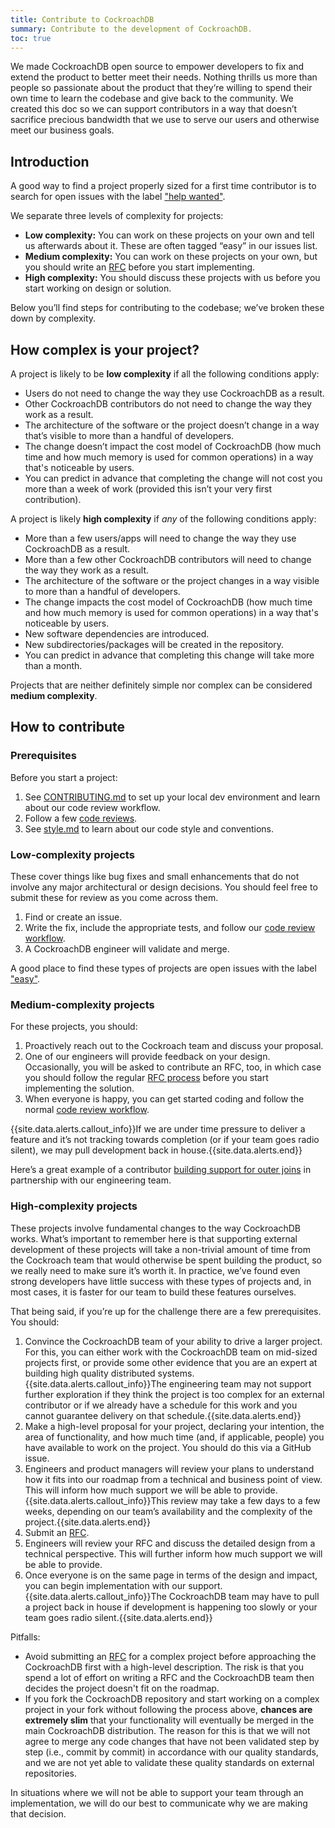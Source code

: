 ```yaml
---
title: Contribute to CockroachDB
summary: Contribute to the development of CockroachDB.
toc: true
---
```


We made CockroachDB open source to empower developers to fix and extend the product to better meet their needs. Nothing thrills us more than people so passionate about the product that they‘re willing to spend their own time to learn the codebase and give back to the community. We created this doc so we can support contributors in a way that doesn’t sacrifice precious bandwidth that we use to serve our users and otherwise meet our business goals.


## Introduction

A good way to find a project properly sized for a first time contributor is to search for open issues with the label ["help wanted"](https://github.com/cockroachdb/cockroach/labels/help%20wanted).

We separate three levels of complexity for projects:

- **Low complexity:** You can work on these projects on your own and tell us afterwards about it. These are often tagged “easy” in our issues list.
- **Medium complexity:** You can work on these projects on your own, but you should write an [RFC](https://github.com/cockroachdb/cockroach/tree/master/docs/RFCS) before you start implementing.
- **High complexity:** You should discuss these projects with us before you start working on design or solution.

Below you’ll find steps for contributing to the codebase; we’ve broken these down by complexity.

## How complex is your project?

A project is likely to be **low complexity** if all the following conditions apply:

- Users do not need to change the way they use CockroachDB as a result.
- Other CockroachDB contributors do not need to change the way they work as a result.
- The architecture of the software or the project doesn’t change in a way that’s visible to more than a handful of developers.
- The change doesn’t impact the cost model of CockroachDB (how much time and how much memory is used for common operations) in a way that's noticeable by users.
- You can predict in advance that completing the change will not cost you more than a week of work (provided this isn’t your very first contribution).

A project is likely **high complexity** if _any_ of the following conditions apply:

- More than a few users/apps will need to change the way they use CockroachDB as a result.
- More than a few other CockroachDB contributors will need to change the way they work as a result.
- The architecture of the software or the project changes in a way visible to more than a handful of developers.
- The change impacts the cost model of CockroachDB (how much time and how much memory is used for common operations) in a way that's noticeable by users.
- New software dependencies are introduced.
- New subdirectories/packages will be created in the repository.
- You can predict in advance that completing this change will take more than a month.

Projects that are neither definitely simple nor complex can be considered **medium complexity**.

## How to contribute

### Prerequisites

Before you start a project:

1. See [CONTRIBUTING.md](https://github.com/cockroachdb/cockroach/blob/master/CONTRIBUTING.md) to set up your local dev environment and learn about our code review workflow.
2. Follow a few [code reviews](https://github.com/cockroachdb/cockroach/pulls).
3. See [style.md](https://github.com/cockroachdb/cockroach/blob/master/docs/style.md) to learn about our code style and conventions.

### Low-complexity projects

These cover things like bug fixes and small enhancements that do not involve any major architectural or design decisions. You should feel free to submit these for review as you come across them.

1. Find or create an issue.
2. Write the fix, include the appropriate tests, and follow our [code review workflow](https://github.com/cockroachdb/cockroach/blob/master/CONTRIBUTING.md#code-review-workflow).
3. A CockroachDB engineer will validate and merge.

A good place to find these types of projects are open issues with the label ["easy"](https://github.com/cockroachdb/cockroach/issues?q=is%3Aopen+is%3Aissue+label%3Aeasy+label%3Ahelpwanted).

### Medium-complexity projects

For these projects, you should:

1. Proactively reach out to the Cockroach team and discuss your proposal.
2. One of our engineers will provide feedback on your design. Occasionally, you will be asked to contribute an RFC, too, in which case you should follow the regular [RFC process](https://github.com/cockroachdb/cockroach/tree/master/docs/RFCS) before you start implementing the solution.
3. When everyone is happy, you can get started coding and follow the normal [code review workflow](https://github.com/cockroachdb/cockroach/blob/master/CONTRIBUTING.md#code-review-workflow).

{{site.data.alerts.callout_info}}If we are under time pressure to deliver a feature and it’s not tracking towards completion (or if your team goes radio silent), we may pull development back in house.{{site.data.alerts.end}}

Here’s a great example of a contributor [building support for outer joins](https://github.com/cockroachdb/cockroach/issues/13342) in partnership with our engineering team.

### High-complexity projects

These projects involve fundamental changes to the way CockroachDB works. What’s important to remember here is that supporting external development of these projects will take a non-trivial amount of time from the Cockroach team that would otherwise be spent building the product, so we really need to make sure it’s worth it. In practice, we’ve found even strong developers have little success with these types of projects and, in most cases, it is faster for our team to build these features ourselves.

That being said, if you’re up for the challenge there are a few prerequisites. You should:

1. Convince the CockroachDB team of your ability to drive a larger project. For this, you can either work with the CockroachDB team on mid-sized projects first, or provide some other evidence that you are an expert at building high quality distributed systems.
    {{site.data.alerts.callout_info}}The engineering team may not support further exploration if they think the project is too complex for an external contributor or if we already have a schedule for this work and you cannot guarantee delivery on that schedule.{{site.data.alerts.end}}
2. Make a high-level proposal for your project, declaring your intention, the area of functionality, and how much time (and, if applicable, people) you have available to work on the project. You should do this via a GitHub issue.
3. Engineers and product managers will review your plans to understand how it fits into our roadmap from a technical and business point of view. This will inform how much support we will be able to provide.
    {{site.data.alerts.callout_info}}This review may take a few days to a few weeks, depending on our team’s availability and the complexity of the project.{{site.data.alerts.end}}
4. Submit an [RFC](https://github.com/cockroachdb/cockroach/tree/master/docs/RFCS).
5. Engineers will review your RFC and discuss the detailed design from a technical perspective. This will further inform how much support we will be able to provide.
6. Once everyone is on the same page in terms of the design and impact, you can begin implementation with our support.
    {{site.data.alerts.callout_info}}The CockroachDB team may have to pull a project back in house if development is happening too slowly or your team goes radio silent.{{site.data.alerts.end}}

Pitfalls:

- Avoid submitting an [RFC](https://github.com/cockroachdb/cockroach/tree/master/docs/RFCS) for a complex project before approaching the CockroachDB first with a high-level description. The risk is that you spend a lot of effort on writing a RFC and the CockroachDB team then decides the project doesn't fit on the roadmap.
- If you fork the CockroachDB repository and start working on a complex project in your fork without following the process above, **chances are extremely slim** that your functionality will eventually be merged in the main CockroachDB distribution. The reason for this is that we will not agree to merge any code changes that have not been validated step by step (i.e., commit by commit) in accordance with our quality standards, and we are not yet able to validate these quality standards on external repositories.

In situations where we will not be able to support your team through an implementation, we will do our best to communicate why we are making that decision.
